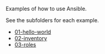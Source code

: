 Examples of how to use Ansible. 



See the subfolders for each example. 

- [01-hello-world](01-hello-world/)
- [02-inventory](02-inventory/)
- [03-roles](03-roles/)